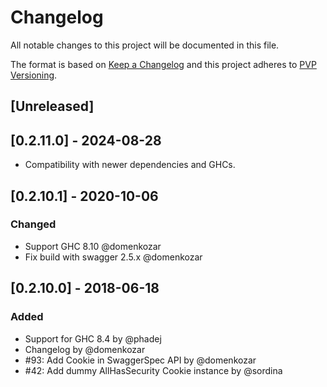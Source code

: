 # Changelog

All notable changes to this project will be documented in this file.

The format is based on [Keep a Changelog](http://keepachangelog.com/en/1.0.0/)
and this project adheres to [PVP Versioning](https://pvp.haskell.org/).

## [Unreleased]

## [0.2.11.0] - 2024-08-28

- Compatibility with newer dependencies and GHCs.

## [0.2.10.1] - 2020-10-06

### Changed

- Support GHC 8.10 @domenkozar
- Fix build with swagger 2.5.x @domenkozar

## [0.2.10.0] - 2018-06-18

### Added

- Support for GHC 8.4 by @phadej
- Changelog by @domenkozar
- #93: Add Cookie in SwaggerSpec API by @domenkozar
- #42: Add dummy AllHasSecurity Cookie instance by @sordina
